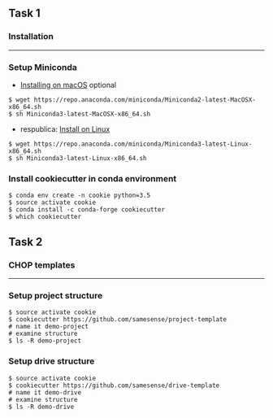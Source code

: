 ## Task 1
### Installation
---

### Setup Miniconda
* [Installing on macOS](https://conda.io/projects/conda/en/latest/user-guide/install/macos.html) optional
```
$ wget https://repo.anaconda.com/miniconda/Miniconda2-latest-MacOSX-x86_64.sh
$ sh Miniconda3-latest-MacOSX-x86_64.sh
```

* respublica: [Install on Linux](https://conda.io/projects/conda/en/latest/user-guide/install/linux.html)
```
$ wget https://repo.anaconda.com/miniconda/Miniconda3-latest-Linux-x86_64.sh
$ sh Miniconda3-latest-Linux-x86_64.sh
```

### Install cookiecutter in conda environment
```
$ conda env create -n cookie python=3.5
$ source activate cookie
$ conda install -c conda-forge cookiecutter
$ which cookiecutter
```

## Task 2
### CHOP templates
---

### Setup project structure
```
$ source activate cookie
$ cookiecutter https://github.com/samesense/project-template
# name it demo-project
# examine structure
$ ls -R demo-project
```

### Setup drive structure
```
$ source activate cookie
$ cookiecutter https://github.com/samesense/drive-template
# name it demo-drive
# examine structure
$ ls -R demo-drive
```
